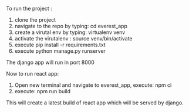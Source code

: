 To run the project :

1. clone the project
2. navigate to the repo by typing: cd everest_app
3. create a virutal env by typing: virtualenv venv
4. activate the virutalenv : source venv/bin/activate
5. execute pip install -r requirements.txt
6. execute python manage.py runserver


The django app will run in port 8000

Now to run react app: 
1. Open new terminal and navigate to everest_app, execute: npm ci
2. execute: npm run build 

This will create a latest build of react app which will be served by django.